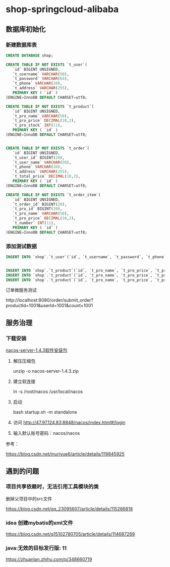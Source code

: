 # shop-springcloud-alibaba

## 数据库初始化

### 新建数据库表

```sql
CREATE DATABASE shop;

CREATE TABLE IF NOT EXISTS `t_user`(
   `id` BIGINT UNSIGNED,
   `t_username` VARCHAR(50),
   `t_password` VARCHAR(64),
   `t_phone` VARCHAR(20),
   `t_address` VARCHAR(255),
   PRIMARY KEY ( `id` )
)ENGINE=InnoDB DEFAULT CHARSET=utf8;

CREATE TABLE IF NOT EXISTS `t_product`(
   `id` BIGINT UNSIGNED,
   `t_pro_name` VARCHAR(50),
   `t_pro_price` DECIMAL(10,2),
   `t_pro_stock` INT(11),
   PRIMARY KEY ( `id` )
)ENGINE=InnoDB DEFAULT CHARSET=utf8;


CREATE TABLE IF NOT EXISTS `t_order`(
   `id` BIGINT UNSIGNED,
   `t_user_id` BIGINT(20),
   `t_user_name` VARCHAR(50),
   `t_phone` VARCHAR(20),
   `t_address` VARCHAR(255),
   `t_total_price` DECIMAL(10,2),
   PRIMARY KEY ( `id` )
)ENGINE=InnoDB DEFAULT CHARSET=utf8;

CREATE TABLE IF NOT EXISTS `t_order_item`(
   `id` BIGINT UNSIGNED,
   `t_order_id` BIGINT(20),
   `t_pro_id` BIGINT(20),
   `t_pro_name` VARCHAR(50),
   `t_pro_price` DECIMAL(10,2),
   `t_number` INT(11),
   PRIMARY KEY ( `id` )
)ENGINE=InnoDB DEFAULT CHARSET=utf8;


```

### 添加测试数据

```sql
INSERT INTO `shop`.`t_user`(`id`, `t_username`, `t_password`, `t_phone`, `t_address`) VALUES (1001, 'binghe', 'c26be8aaf53b15054896983b43eb6a65', '13212345678', '北京');


INSERT INTO `shop`.`t_product`(`id`, `t_pro_name`, `t_pro_price`, `t_pro_stock`) VALUES (1001, '华为', 2399.00, 100);
INSERT INTO `shop`.`t_product`(`id`, `t_pro_name`, `t_pro_price`, `t_pro_stock`) VALUES (1002, '小米', 1999.00, 100);
INSERT INTO `shop`.`t_product`(`id`, `t_pro_name`, `t_pro_price`, `t_pro_stock`) VALUES (1003, 'iphone', 4999.00, 100);
```



订单微服务测试

http://localhost:8080/order/submit_order?productId=1001&userId=1001&count=1001

## 服务治理

### 下载安装

[nacos-server-1.4.3软件安装包](https://heyangyi.com/archives/nacos-server-143-xia-zai-fen-xiang)

1. 解压压缩包

   unzip -o nacos-server-1.4.3.zip

2. 建立软连接

   ln -s  /root/nacos /usr/local/nacos

3. 启动 

    bash startup.sh -m standalone

4. 访问 http://47.97.124.83:8848/nacos/index.html#/login

5. 输入默认账号密码：nacos/nacos 



参考：

https://blog.csdn.net/muriyue6/article/details/119845925



## 遇到的问题

### 项目共享依赖时，无法引用工具模块的类

删掉父项目中的src文件

https://blog.csdn.net/qq_23095607/article/details/115266818



### idea 创建mybatis的xml文件

https://blog.csdn.net/q15102780705/article/details/114687269



### java:无效的目标发行版: 11

https://zhuanlan.zhihu.com/p/348660719







